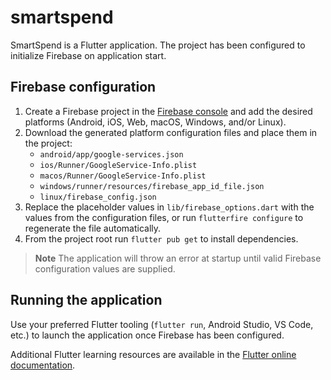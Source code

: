 # smartspend

SmartSpend is a Flutter application. The project has been configured to
initialize Firebase on application start.

## Firebase configuration

1. Create a Firebase project in the [Firebase console](https://console.firebase.google.com/) and add the desired platforms (Android, iOS, Web, macOS, Windows, and/or Linux).
2. Download the generated platform configuration files and place them in the project:
   - `android/app/google-services.json`
   - `ios/Runner/GoogleService-Info.plist`
   - `macos/Runner/GoogleService-Info.plist`
   - `windows/runner/resources/firebase_app_id_file.json`
   - `linux/firebase_config.json`
3. Replace the placeholder values in `lib/firebase_options.dart` with the values from the configuration files, or run `flutterfire configure` to regenerate the file automatically.
4. From the project root run `flutter pub get` to install dependencies.

> **Note**
> The application will throw an error at startup until valid Firebase configuration values are supplied.

## Running the application

Use your preferred Flutter tooling (`flutter run`, Android Studio, VS Code, etc.) to launch the application once Firebase has been configured.

Additional Flutter learning resources are available in the
[Flutter online documentation](https://docs.flutter.dev/).
